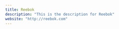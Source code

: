 ```yaml
---
title: Reebok
description: "This is the description for Reebok"
website: "http://reebok.com"
---
```

